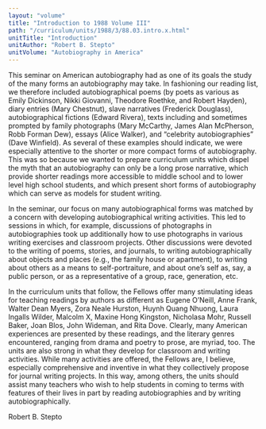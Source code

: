 ```yaml
---
layout: "volume"
title: "Introduction to 1988 Volume III"
path: "/curriculum/units/1988/3/88.03.intro.x.html"
unitTitle: "Introduction"
unitAuthor: "Robert B. Stepto"
unitVolume: "Autobiography in America"
---
```

<body>
<p>
This seminar on American autobiography had as one of its goals the study of the many forms an autobiography may take. In fashioning our reading list, we therefore included autobiographical poems (by poets as various as Emily Dickinson, Nikki Giovanni, Theodore Roethke, and Robert Hayden), diary entries (Mary Chestnut), slave narratives (Frederick Douglass), autobiographical fictions (Edward Rivera), texts including and sometimes prompted by family photographs (Mary McCarthy, James Alan McPherson, Robb Forman Dew), essays (Alice Walker), and “celebrity autobiographies” (Dave Winfield). As several of these examples should indicate, we were especially attentive to the shorter or more compact forms of autobiography. This was so because we wanted to prepare curriculum units which dispel the myth that an autobiography can only be a long prose narrative, which provide shorter readings more accessible to middle school and to lower level high school students, and which present short forms of autobiography which can serve as models for student writing.
</p>
<p>
In the seminar, our focus on many autobiographical forms was matched by a concern with developing autobiographical writing activities. This led to sessions in which, for example, discussions of photographs in autobiographies took up additionally how to use photographs in various writing exercises and classroom projects. Other discussions were devoted to the writing of poems, stories, and journals, to writing autobiographically about objects and places (e.g., the family house or apartment), to writing about others as a means to self-portraiture, and about one’s self as, say, a public person, or as a representative of a group, race, generation, etc.
</p>
<p>
In the curriculum units that follow, the Fellows offer many stimulating ideas for teaching readings by authors as different as Eugene O’Neill, Anne Frank, Walter Dean Myers, Zora Neale Hurston, Huynh Quang Nhuong, Laura Ingalls Wilder, Malcolm X, Maxine Hong Kingston, Nicholasa Mohr, Russell Baker, Joan Blos, John Wideman, and Rita Dove. Clearly, many American experiences are presented by these readings, and the literary genres encountered, ranging from drama and poetry to prose, are myriad, too. The units are also strong in what they develop for classroom and writing activities. While many activities are offered, the Fellows are, I believe, especially comprehensive and inventive in what they collectively propose for journal writing projects. In this way, among others, the units should assist many teachers who wish to help students in coming to terms with features of their lives in part by reading autobiographies and by writing autobiographically.
</p>
<p>
Robert B. Stepto
</p>
</body>
